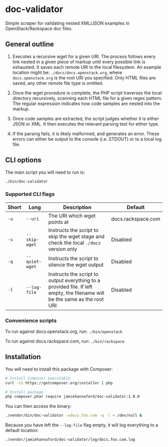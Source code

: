 doc-validator
=============

Simple scraper for validating nested XML/JSON examples in OpenStack/Rackspace doc files.

## General outline

1. Executes a recursive wget for a given URI. The process follows every link
nested in a given piece of markup until every possible link is exhausted. It
saves each remote URI to the local filesystem. An example location might be:
`./docs/docs.openstack.org`, where `docs.openstack.org` is the root URI you
specified. Only HTML files are saved, any other remote file type is omitted.

2. Once the wget procedure is complete, the PHP script traverses the local
directory recursively, scanning each HTML file for a given regex pattern. The
regular expression indicates how code samples are nested into the markup.

3. Once code samples are extracted, the script judges whether it is either JSON
or XML. It then executes the relevant parsing test for either type.

4. If the parsing fails, it is likely malformed, and generates an error. These
errors can either be output to the console (i.e. STDOUT) or to a local log file.

## CLI options

The main script you will need to run is:

```bash
./bin/doc-validator
```

### Supported CLI flags

Short|Long|Description|Default
---|---|---|---
`-u`|`--uri`|The URI which wget points at|docs.rackspace.com
`-s`|`--skip-wget`|Instructs the script to skip the wget stage and check the local `./docs` version only|Disabled
`-q`|`--quiet-wget`|Instructs the script to silence the wget output|Disabled
`-l`|`--log-file`|Instructs the script to output everything to a provided file. If left empty, the filename will be the same as the root URI|Disabled

### Convenience scripts

To run against docs.openstack.org, run: `./bin/openstack`

To run against docs.rackspace.com, run: `./bin/rackspace`

## Installation

You will need to install this package with Composer:

```bash
# Install Composer executable
curl -sS https://getcomposer.org/installer | php

# Install package
php composer.phar require jamiehannaford/doc-validator:1.0.0
```

You can then access the binary:

```bash
./vendor/bin/doc-validator -udocs.foo.com -q -l < /dev/null &
```

Because you have left the `--log-file` flag empty, it will log everything to a
default location:

```
./vendor/jamiehannaford/doc-validator/log/docs.foo.com.log
```
